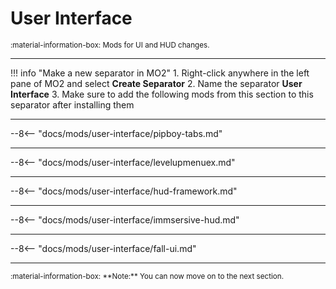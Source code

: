 # User Interface

<small>
:material-information-box:
Mods for UI and HUD changes.
</small>

---
!!! info "Make a new separator in MO2"
    1. Right-click anywhere in the left pane of MO2 and select **Create Separator**
    2. Name the separator **User Interface**
    3. Make sure to add the following mods from this section to this separator after installing them

---
--8<--  "docs/mods/user-interface/pipboy-tabs.md"

---
--8<--  "docs/mods/user-interface/levelupmenuex.md"

---
--8<--  "docs/mods/user-interface/hud-framework.md"

---
--8<--  "docs/mods/user-interface/immsersive-hud.md"

---
--8<--  "docs/mods/user-interface/fall-ui.md"

---
<small>
:material-information-box:
**Note:** You can now move on to the next section.
</small>